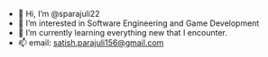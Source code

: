 - 👋 Hi, I’m @sparajuli22
- 👀 I’m interested in Software Engineering and Game Development
- 🌱 I’m currently learning everything new that I encounter.
- 📫 email: satish.parajuli156@gmail.com

<!---
sparajuli22/sparajuli22 is a ✨ special ✨ repository because its `README.md` (this file) appears on your GitHub profile.
You can click the Preview link to take a look at your changes.
--->
